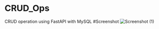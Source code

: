 # CRUD_Ops
CRUD operation using FastAPI with MySQL
#Screenshot
![Screenshot (1)](https://github.com/thangaraj-333/CRUD_Ops/assets/110302438/1ca5c7ae-2023-4861-9364-7fb2bc969876)
